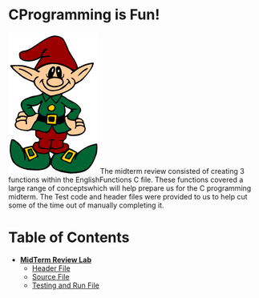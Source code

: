  # **CProgramming is Fun!**
![alt text](./ELF.png "Hi Everyone!")
The midterm review consisted of creating 3 functions within the EnglishFunctions C file. These functions covered
a large range of conceptswhich will help prepare us for the C programming midterm. The Test code and header files were provided to us to help cut some of the time out of manually completing it.
# **Table of Contents**
  * [**MidTerm Review Lab**](./Midterm_Review/)
    * [Header File](./Midterm_Review/EnglishFunctions.h)
    * [Source File](./Midterm_Review/EnglishFunctions.c)
    * [Testing and Run File](./Midterm_Review/UnitTestCodev2.c)